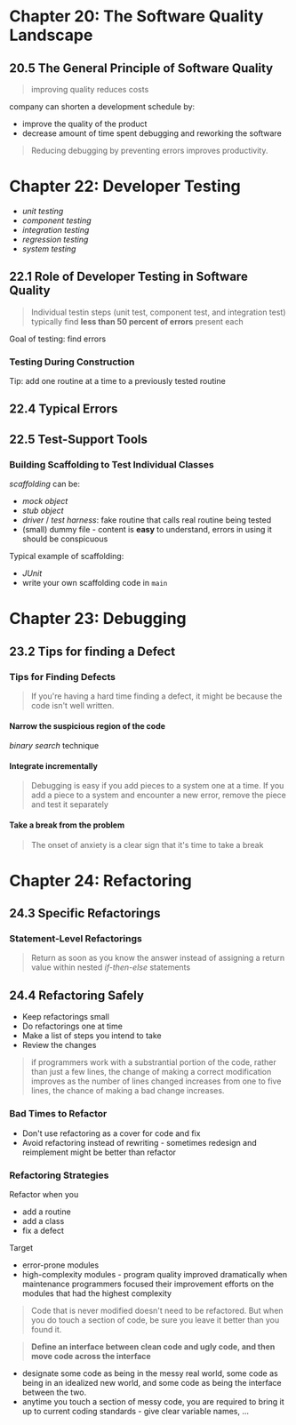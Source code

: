 # Chapter 20: The Software Quality Landscape
## 20.5 The General Principle of Software Quality
> improving quality reduces costs

company can shorten a development schedule by: 
 * improve the quality of the product
 * decrease amount of time spent debugging and reworking the software

> Reducing debugging by preventing errors improves productivity.
# Chapter 22: Developer Testing

 * *unit testing*
 * *component testing*
 * *integration testing*
 * *regression testing*
 * *system testing*

## 22.1 Role of Developer Testing in Software Quality

> Individual testin steps (unit test, component test, and integration test) typically find **less than 50 percent of errors** present each

Goal of testing: find errors

### Testing During Construction
Tip: add one routine at a time to a previously tested routine

## 22.4 Typical Errors
## 22.5 Test-Support Tools
### Building Scaffolding to Test Individual Classes
*scaffolding* can be:
* *mock object*
* *stub object*
* *driver* / *test harness*: fake routine that calls real routine being tested
* (small) dummy file - content is **easy** to understand, errors in using it should be conspicuous

Typical example of scaffolding: 
* *JUnit*
* write your own scaffolding code in `main`

# Chapter 23: Debugging
## 23.2 Tips for finding a Defect
### Tips for Finding Defects
> If you're having a hard time finding a defect, it might be because the code isn't well written.

#### Narrow the suspicious region of the code
*binary search* technique

#### Integrate incrementally
> Debugging is easy if you add pieces to a system one at a time. If you add a piece to a system and encounter a new error, remove the piece and test it separately

#### Take a break from the problem
> The onset of anxiety is a clear sign that it's time to take a break

# Chapter 24: Refactoring
## 24.3 Specific Refactorings
### Statement-Level Refactorings
> Return as soon as you know the answer instead of assigning a return value within nested *if-then-else* statements
## 24.4 Refactoring Safely
* Keep refactorings small
* Do refactorings one at time
* Make a list of steps you intend to take
* Review the changes
> if programmers work with a substrantial portion of the code, rather than just a few lines, the change of making a correct modification improves
> as the number of lines changed increases from one to five lines, the chance of making a bad change increases.

### Bad Times to Refactor
* Don't use refactoring as a cover for code and fix
* Avoid refactoring instead of rewriting - sometimes redesign and reimplement might be better than refactor
### Refactoring Strategies
Refactor when you
* add a routine
* add a class
* fix a defect

Target
* error-prone modules
* high-complexity modules - program quality improved dramatically when maintenance programmers focused their improvement efforts on the modules that had the highest complexity

> Code that is never modified doesn't need to be refactored. But when you do touch a section of code, be sure you leave it better than you found it.

> **Define an interface between clean code and ugly code, and then move code across the interface** 
* designate some code as being in the messy real world, some code as being in an idealized new world, and some code as being the interface between the two.
* anytime you touch a section of messy code, you are required to bring it up to current coding standards - give clear variable names, ...
